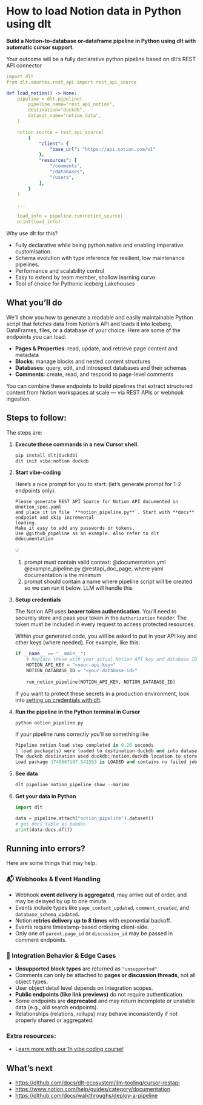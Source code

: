 # How to load Notion data in Python using dlt

**Build a Notion-to-database or-dataframe pipeline in Python using dlt with automatic cursor support.**

Your outcome will be a fully declarative python pipeline based on dlt’s REST API connector

```yaml
import dlt
from dlt.sources.rest_api import rest_api_source

def load_notion() -> None:
    pipeline = dlt.pipeline(
        pipeline_name="rest_api_notion",
        destination="duckdb",
        dataset_name="notion_data",
    )

    notion_source = rest_api_source(
        {
            "client": {
                "base_url": "https://api.notion.com/v1"
            },
            "resources": [
                "/comments",
                "/databases",
                "/users",
            ],
        }
    )

    ...

    load_info = pipeline.run(notion_source)
    print(load_info)
```

Why use dlt for this?

- Fully declarative while being python native and enabling imperative customisation.
- Schema evolution with type inference for resilient, low maintenance pipelines.
- Performance and scalability control
- Easy to extend by team member, shallow learning curve
- Tool of choice for Pythonic Iceberg  Lakehouses

## What you’ll do

We’ll show you how to generate a readable and easily maintainable Python script that fetches data from Notion’s API and loads it into Iceberg, DataFrames, files, or a database of your choice. Here are some of the endpoints you can load:

- **Pages & Properties**: read, update, and retrieve page content and metadata
- **Blocks**: manage blocks and nested content structures
- **Databases**: query, edit, and introspect databases and their schemas
- **Comments**: create, read, and respond to page-level comments

You can combine these endpoints to build pipelines that extract structured content from Notion workspaces at scale — via REST APIs or webhook ingestion.

## Steps to follow:

The steps are:

1. **Execute these commands in a new Cursor shell.**
    
    ```python
    pip install dlt[duckdb]
    dlt init vibe:notion duckdb
    ```
    
2. **Start vibe-coding**
    
    Here’s a nice prompt for you to start: (let’s generate prompt for 1-2 endpoints only). 
    
    ```
    Please generate REST API Source for Notion API documented in @notion_spec.yaml
    and place it in file `**notion_pipeline.py**`. Start with **docs** endpoint and skip incremental
    loading.
    Make it easy to add any passwords or tokens.
    Use @github_pipeline as an example. Also refer to dlt @documentation
    
    ```
    
    <aside>
    💡
    
    1. prompt must contain valid context: @documentation.yml @example_pipeline.py @restapi_doc_page, where yaml documentation is the minimum 
    2. prompt should contain a name where pipeline script will be created so we can run it below. LLM will handle this
    </aside>
    
3. **Setup credentials** 
    
    The Notion API uses **bearer token authentication**. You’ll need to securely store and pass your token in the `Authorization` header. The token must be included in every request to access protected resources.
    
    Within your generated code, you will be asked to put in your API key and other keys (where needed). For example, like this:
    
    ```python
    if __name__ == "__main__":
        # Replace these with your actual Notion API key and database ID
        NOTION_API_KEY = "<your-api-key>"
        NOTION_DATABASE_ID = "<your-database-id>"
        
        run_notion_pipeline(NOTION_API_KEY, NOTION_DATABASE_ID) 
    ```
    
    If you want to protect these secrets in a production environment, look into [setting up credentials with dlt](https://dlthub.com/docs/walkthroughs/add_credentials).
    
4. **Run the pipeline in the Python terminal in Cursor**
    
    ```
    python notion_pipeline.py
    ```
    
    If your pipeline runs correctly you’ll se something like
    
    ```python
    Pipeline notion load step completed in 0.26 seconds
    1 load package(s) were loaded to destination duckdb and into dataset notion_data
    The duckdb destination used duckdb:/notion.duckdb location to store data
    Load package 1749667187.541553 is LOADED and contains no failed jobs
    ```
    
5. **See data**
    
    ```python
    dlt pipeline notion_pipeline show --marimo
    ```
    
6. **Get your data in Python**
    
    ```python
    import dlt
    
    data = pipeline.attach("notion_pipeline").dataset()
    # get docs table as pandas
    print(data.docs.df())
    ```
    

## Running into errors?

Here are some things that may help:

### 📬 Webhooks & Event Handling

- Webhook **event delivery is aggregated**, may arrive out of order, and may be delayed by up to one minute.
- Events include types like `page_content_updated`, `comment_created`, and `database_schema_updated`.
- Notion **retries delivery up to 8 times** with exponential backoff.
- Events require timestamp-based ordering client-side.
- Only one of `parent.page_id` or `discussion_id` may be passed in comment endpoints.

### 🧠 Integration Behavior & Edge Cases

- **Unsupported block types** are returned as `"unsupported"`.
- Comments can only be attached to **pages or discussion threads**, not all object types.
- User object detail level depends on integration scopes.
- **Public endpoints (like link previews)** do not require authentication.
- Some endpoints are **deprecated** and may return incomplete or unstable data (e.g., old search endpoints).
- Relationships (relations, rollups) may behave inconsistently if not properly shared or aggregated.

### Extra resources:

- L[earn more with our 1h vibe coding course!](https://www.youtube.com/watch?v=GGid70rnJuM)

## What’s next

- https://dlthub.com/docs/dlt-ecosystem/llm-tooling/cursor-restapi
- https://www.notion.com/help/guides/category/documentation
- https://dlthub.com/docs/walkthroughs/deploy-a-pipeline